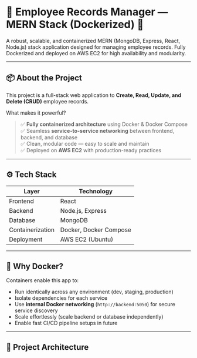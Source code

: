 # 🧾 Employee Records Manager — MERN Stack (Dockerized) 🚀

A robust, scalable, and containerized MERN (MongoDB, Express, React, Node.js) stack application designed for managing employee records. Fully Dockerized and deployed on AWS EC2 for high availability and modularity.

---

## 📦 About the Project

This project is a full-stack web application to **Create, Read, Update, and Delete (CRUD)** employee records.

What makes it powerful?

> ✅ **Fully containerized architecture** using Docker & Docker Compose  
> ✅ Seamless **service-to-service networking** between frontend, backend, and database  
> ✅ Clean, modular code — easy to scale and maintain  
> ✅ Deployed on **AWS EC2** with production-ready practices  

---

## ⚙️ Tech Stack

| Layer         | Technology               |
|---------------|--------------------------|
| Frontend      | React                    |
| Backend       | Node.js, Express         |
| Database      | MongoDB                  |
| Containerization | Docker, Docker Compose |
| Deployment    | AWS EC2 (Ubuntu)         |

---

## 🐳 Why Docker?

Containers enable this app to:

- Run identically across any environment (dev, staging, production)
- Isolate dependencies for each service
- Use **internal Docker networking** (`http://backend:5050`) for secure service discovery
- Scale effortlessly (scale backend or database independently)
- Enable fast CI/CD pipeline setups in future

---

## 🧱 Project Architecture

